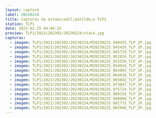 ```yaml
---
layout: capture
label: 20230224
title: Capturas da esta&ccedil;&atilde;o TLP1
station: TLP1
date: 2023-02-25 04:04:25
preview: TLP1/2023/202302/20230224/stack.jpg
capturas:
  - imagem: TLP1/2023/202302/20230224/M20230225_040425_TLP_1P.jpg
  - imagem: TLP1/2023/202302/20230224/M20230225_045435_TLP_1P.jpg
  - imagem: TLP1/2023/202302/20230224/M20230225_045719_TLP_1P.jpg
  - imagem: TLP1/2023/202302/20230224/M20230225_052826_TLP_1P.jpg
  - imagem: TLP1/2023/202302/20230224/M20230225_053556_TLP_1P.jpg
  - imagem: TLP1/2023/202302/20230224/M20230225_054916_TLP_1P.jpg
  - imagem: TLP1/2023/202302/20230224/M20230225_063803_TLP_1P.jpg
  - imagem: TLP1/2023/202302/20230224/M20230225_064038_TLP_1P.jpg
  - imagem: TLP1/2023/202302/20230224/M20230225_065602_TLP_1P.jpg
  - imagem: TLP1/2023/202302/20230224/M20230225_073847_TLP_1P.jpg
  - imagem: TLP1/2023/202302/20230224/M20230225_075714_TLP_1P.jpg
  - imagem: TLP1/2023/202302/20230224/M20230225_080156_TLP_1P.jpg
  - imagem: TLP1/2023/202302/20230224/M20230225_080800_TLP_1P.jpg
  - imagem: TLP1/2023/202302/20230224/M20230225_081732_TLP_1P.jpg
  - imagem: TLP1/2023/202302/20230224/M20230225_082046_TLP_1P.jpg
---
```

